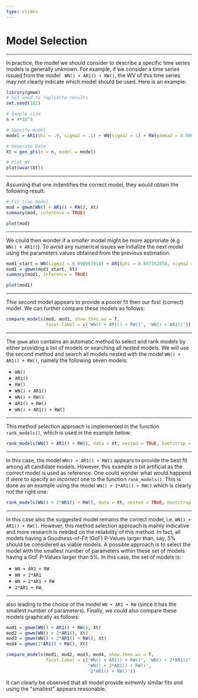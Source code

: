 ```yaml
---
type: slides
---
```


# Model Selection

---

In practice, the model we should consider to describe a specific time series models is generally unknown. For example, if we consider a time series issued from the model ` WN() + AR1() + RW()`, the WV of this time series may not clearly indicate which model should be used. Here is an example:

```r
library(gmwm)
# Set seed to repliacte results
set.seed(182)

# Sample size
n = 4*10^4

# Specify model
model = AR1(phi = .9, sigma2 = .1) + WN(sigma2 = 1) + RW(gamma2 = 0.0001) 

# Generate Data
Xt = gen_gts(n = n, model = model) 

# Plot WV
plot(wvar(Xt)) 
```

---

Assuming that one indentifies the correct model, they would obtain the following result:

```r
# Fit true model
mod = gmwm(WN() + AR1() + RW(), Xt) 
summary(mod, inference = TRUE)      
```

```r
plot(mod)     
```

---

We could then wonder if a *smaller* model might be more approriate (e.g. `WN() + AR1()`). To avoid any numerical issues we initialize the next model using the parameters values obtained from the previous estimation:

```r
mod1_start = WN(sigma2 = 0.990997918) + AR1(phi = 0.897352858, sigma2 = 0.100979984)
mod1 = gmwm(mod1_start, Xt) 
summary(mod1, inference = TRUE)    
```

```r
plot(mod1)     
```

---

Thie second model appears to provide a poorer fit then our first (correct) model. We can further compare these models as follows:

```r
compare_models(mod, mod1, show.theo.wv = T,   
               facet.label = c('WN() + AR1() + RW()', 'WN() + AR1()')) 
```

---

The `gmwm` also contains an automatic method to select and rank models by either providing a list of models or searching all *nested* models. We will use the second method and search all models nested with the model `WN() + AR1() + RW()`, namely the following seven models:

- `WN()`
- `AR1()`
- `RW()`
- `WN() + AR1()`
- `WN() + RW()`
- `AR1() + RW()`
- `WN() + AR1() + RW()`

---

This method selection approach is implemented in the function `rank_models()`, which is used in the example below:

```r
rank_models(WN() + AR1() + RW(), data = Xt, nested = TRUE, bootstrap = TRUE, model.type = "imu", B = 100)
```

---

In this case, the model `WN() + AR1() + RW()` appears to provide the best fit among all candidate models. However, this example is bit artificial as the correct model is used as reference. One could wonder what would happend if were to specify an *incorrect* one to the function `rank_models()`. This is done as an example using the model `WN() + 2*AR1() + RW()` which is clearly not the right one:

```r
rank_models(WN() + 2*AR1() + RW(), data = Xt, nested = TRUE, bootstrap = TRUE, model.type = "imu", B = 100)
```

---

In this case also the suggested model remains the correct model, i.e. `WN() + AR1() + RW()`. However, this method selection approach is mainly indicative and more research is needed on the reliability of this method. In fact, all models having a Goodness-of-Fit (GoF) P-Values larger than, say, 5% should be considered as viable models. A possible approach is to select the model with the smallest number of parameters within these set of models having a GoF P-Values larger than 5%. In this case, the set of models is: 

- `WN + AR1 + RW`
- `WN + 2*AR1` 
- `WN + 2*AR1 + RW` 
- `2*AR1 + RW`,

---

also leading to the choice of the model `WN + AR1 + RW` (since it has the smallest number of parameters). Finally, we could also compare these models graphically as follows:

```r
mod1 = gmwm(WN() + AR1() + RW(), Xt) 
mod2 = gmwm(WN() + 2*AR1(), Xt) 
mod3 = gmwm(WN() + 2*AR1() + RW(), Xt) 
mod4 = gmwm(2*AR1() + RW(), Xt) 

compare_models(mod1, mod2, mod3, mod4, show.theo.wv = T,   
               facet.label = c('WN() + AR1() + RW()', 'WN() + 2*AR1()',
                               'WN() + 2*AR1() + RW()', 
                               '2*AR1() + RW()'))
```

It can clearly be observed that all model provide extremly similar fits and using the "smallest" appears reasonable.